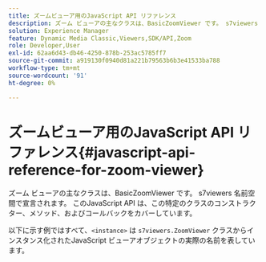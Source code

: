 ```yaml
---
title: ズームビューア用のJavaScript API リファレンス
description: ズーム ビューアの主なクラスは、BasicZoomViewer です。 s7viewers 名前空間で宣言されます。 このJavaScript API は、この特定のクラスのコンストラクター、メソッド、およびコールバックをカバーしています。
solution: Experience Manager
feature: Dynamic Media Classic,Viewers,SDK/API,Zoom
role: Developer,User
exl-id: 62aa6d43-db46-4250-878b-253ac5785ff7
source-git-commit: a919130f0940d81a221b79563b6b3e41533ba788
workflow-type: tm+mt
source-wordcount: '91'
ht-degree: 0%

---
```


# ズームビューア用のJavaScript API リファレンス{#javascript-api-reference-for-zoom-viewer}

ズーム ビューアの主なクラスは、BasicZoomViewer です。 s7viewers 名前空間で宣言されます。 このJavaScript API は、この特定のクラスのコンストラクター、メソッド、およびコールバックをカバーしています。

以下に示す例ではすべて、`<instance>` は `s7viewers.ZoomViewer` クラスからインスタンス化されたJavaScript ビューアオブジェクトの実際の名前を表しています。
